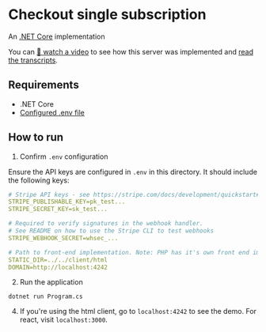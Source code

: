 # Checkout single subscription

An [.NET Core](https://dotnet.microsoft.com/download/dotnet-core) implementation

You can [🎥 watch a video](https://www.youtube.com/watch?v=mqEjRgoZWdo) to see how this server was implemented and [read the transcripts](./TRANSCRIPTS.md).

## Requirements

* .NET Core
* [Configured .env file](../../README.md)

## How to run

1. Confirm `.env` configuration

Ensure the API keys are configured in `.env` in this directory. It should include the following keys:

```yaml
# Stripe API keys - see https://stripe.com/docs/development/quickstart#api-keys
STRIPE_PUBLISHABLE_KEY=pk_test...
STRIPE_SECRET_KEY=sk_test...

# Required to verify signatures in the webhook handler.
# See README on how to use the Stripe CLI to test webhooks
STRIPE_WEBHOOK_SECRET=whsec_...

# Path to front-end implementation. Note: PHP has it's own front end implementation.
STATIC_DIR=../../client/html
DOMAIN=http://localhost:4242
```


2. Run the application

```
dotnet run Program.cs
```

4. If you're using the html client, go to `localhost:4242` to see the demo. For
   react, visit `localhost:3000`.
